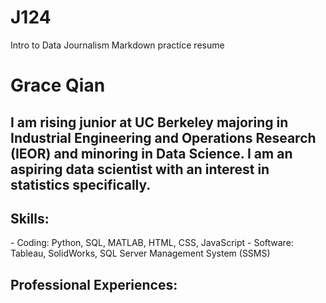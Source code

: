 # J124
Intro to Data Journalism Markdown practice resume
<h1>Grace Qian</h1>
<h2>I am rising junior at UC Berkeley majoring in Industrial Engineering and Operations Research (IEOR) and minoring in Data Science. I am an aspiring data scientist with an interest in statistics specifically.</h2>


<h2>Skills:</h2>
- Coding: Python, SQL, MATLAB, HTML, CSS, JavaScript
- Software: Tableau, SolidWorks, SQL Server Management System (SSMS)

<h2>Professional Experiences:</h2>

